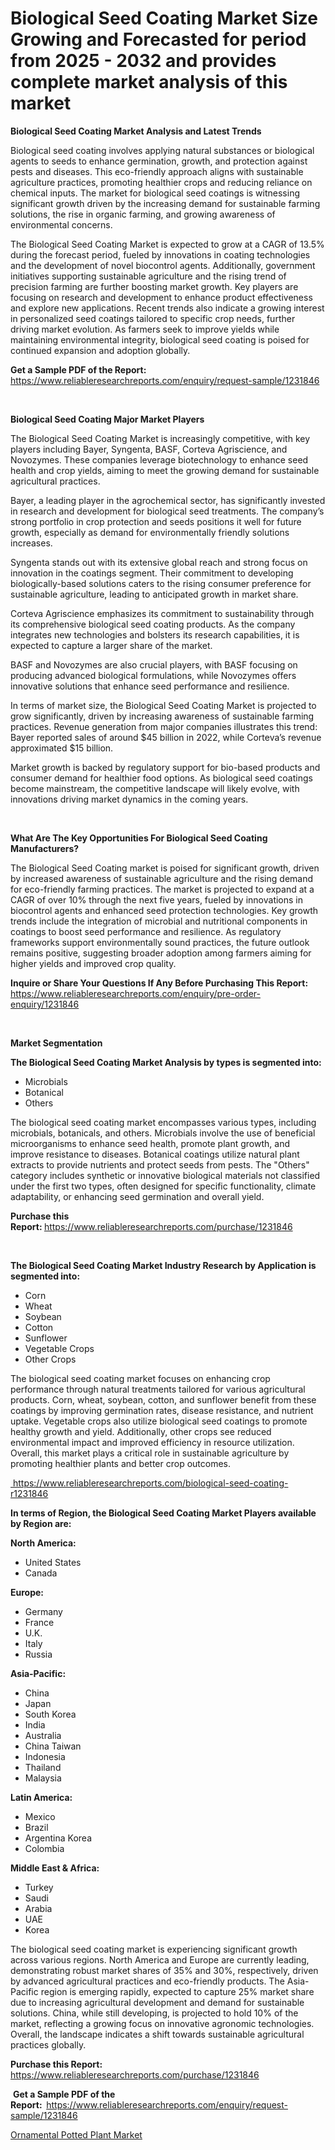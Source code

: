 <p><h1>Biological Seed Coating Market Size Growing and Forecasted for period from 2025 - 2032 and provides complete market analysis of this market</h1></p><p><strong>Biological Seed Coating Market Analysis and Latest Trends</strong></p>
<p><p>Biological seed coating involves applying natural substances or biological agents to seeds to enhance germination, growth, and protection against pests and diseases. This eco-friendly approach aligns with sustainable agriculture practices, promoting healthier crops and reducing reliance on chemical inputs. The market for biological seed coatings is witnessing significant growth driven by the increasing demand for sustainable farming solutions, the rise in organic farming, and growing awareness of environmental concerns. </p><p>The Biological Seed Coating Market is expected to grow at a CAGR of 13.5% during the forecast period, fueled by innovations in coating technologies and the development of novel biocontrol agents. Additionally, government initiatives supporting sustainable agriculture and the rising trend of precision farming are further boosting market growth. Key players are focusing on research and development to enhance product effectiveness and explore new applications. Recent trends also indicate a growing interest in personalized seed coatings tailored to specific crop needs, further driving market evolution. As farmers seek to improve yields while maintaining environmental integrity, biological seed coating is poised for continued expansion and adoption globally.</p></p>
<p><strong>Get a Sample PDF of the Report:&nbsp;</strong> <a href="https://www.reliableresearchreports.com/enquiry/request-sample/1231846?utm_campaign=3111&utm_medium=2&utm_source=Github&utm_content=ia&utm_term=30032025&utm_id=biological-seed-coating">https://www.reliableresearchreports.com/enquiry/request-sample/1231846</a></p>
<p>&nbsp;</p>
<p><strong>Biological Seed Coating Major Market Players</strong></p>
<p><p>The Biological Seed Coating Market is increasingly competitive, with key players including Bayer, Syngenta, BASF, Corteva Agriscience, and Novozymes. These companies leverage biotechnology to enhance seed health and crop yields, aiming to meet the growing demand for sustainable agricultural practices.</p><p>Bayer, a leading player in the agrochemical sector, has significantly invested in research and development for biological seed treatments. The company’s strong portfolio in crop protection and seeds positions it well for future growth, especially as demand for environmentally friendly solutions increases.</p><p>Syngenta stands out with its extensive global reach and strong focus on innovation in the coatings segment. Their commitment to developing biologically-based solutions caters to the rising consumer preference for sustainable agriculture, leading to anticipated growth in market share.</p><p>Corteva Agriscience emphasizes its commitment to sustainability through its comprehensive biological seed coating products. As the company integrates new technologies and bolsters its research capabilities, it is expected to capture a larger share of the market.</p><p>BASF and Novozymes are also crucial players, with BASF focusing on producing advanced biological formulations, while Novozymes offers innovative solutions that enhance seed performance and resilience.</p><p>In terms of market size, the Biological Seed Coating Market is projected to grow significantly, driven by increasing awareness of sustainable farming practices. Revenue generation from major companies illustrates this trend: Bayer reported sales of around $45 billion in 2022, while Corteva’s revenue approximated $15 billion.</p><p>Market growth is backed by regulatory support for bio-based products and consumer demand for healthier food options. As biological seed coatings become mainstream, the competitive landscape will likely evolve, with innovations driving market dynamics in the coming years.</p></p>
<p>&nbsp;</p>
<p><strong>What Are The Key Opportunities For Biological Seed Coating Manufacturers?</strong></p>
<p><p>The Biological Seed Coating market is poised for significant growth, driven by increased awareness of sustainable agriculture and the rising demand for eco-friendly farming practices. The market is projected to expand at a CAGR of over 10% through the next five years, fueled by innovations in biocontrol agents and enhanced seed protection technologies. Key growth trends include the integration of microbial and nutritional components in coatings to boost seed performance and resilience. As regulatory frameworks support environmentally sound practices, the future outlook remains positive, suggesting broader adoption among farmers aiming for higher yields and improved crop quality.</p></p>
<p><strong>Inquire or Share Your Questions If Any Before Purchasing This Report:</strong> <a href="https://www.reliableresearchreports.com/enquiry/pre-order-enquiry/1231846?utm_campaign=3111&utm_medium=2&utm_source=Github&utm_content=ia&utm_term=30032025&utm_id=biological-seed-coating">https://www.reliableresearchreports.com/enquiry/pre-order-enquiry/1231846</a></p>
<p>&nbsp;</p>
<p><strong>Market Segmentation</strong></p>
<p><strong>The Biological Seed Coating Market Analysis by types is segmented into:</strong></p>
<p><ul><li>Microbials</li><li>Botanical</li><li>Others</li></ul></p>
<p><p>The biological seed coating market encompasses various types, including microbials, botanicals, and others. Microbials involve the use of beneficial microorganisms to enhance seed health, promote plant growth, and improve resistance to diseases. Botanical coatings utilize natural plant extracts to provide nutrients and protect seeds from pests. The "Others" category includes synthetic or innovative biological materials not classified under the first two types, often designed for specific functionality, climate adaptability, or enhancing seed germination and overall yield.</p></p>
<p><strong>Purchase this Report:&nbsp;</strong><a href="https://www.reliableresearchreports.com/purchase/1231846?utm_campaign=3111&utm_medium=2&utm_source=Github&utm_content=ia&utm_term=30032025&utm_id=biological-seed-coating">https://www.reliableresearchreports.com/purchase/1231846</a></p>
<p>&nbsp;</p>
<p><strong>The Biological Seed Coating Market Industry Research by Application is segmented into:</strong></p>
<p><ul><li>Corn</li><li>Wheat</li><li>Soybean</li><li>Cotton</li><li>Sunflower</li><li>Vegetable Crops</li><li>Other Crops</li></ul></p>
<p><p>The biological seed coating market focuses on enhancing crop performance through natural treatments tailored for various agricultural products. Corn, wheat, soybean, cotton, and sunflower benefit from these coatings by improving germination rates, disease resistance, and nutrient uptake. Vegetable crops also utilize biological seed coatings to promote healthy growth and yield. Additionally, other crops see reduced environmental impact and improved efficiency in resource utilization. Overall, this market plays a critical role in sustainable agriculture by promoting healthier plants and better crop outcomes.</p></p>
<p><a href="https://www.reliableresearchreports.com/biological-seed-coating-r1231846?utm_campaign=3111&utm_medium=2&utm_source=Github&utm_content=ia&utm_term=30032025&utm_id=biological-seed-coating">&nbsp;https://www.reliableresearchreports.com/biological-seed-coating-r1231846</a></p>
<p><strong>In terms of Region, the Biological Seed Coating Market Players available by Region are:</strong></p>
<p>
    <p> <strong> North America: </strong>
        <ul>
            <li>United States</li>
            <li>Canada</li>
        </ul>
        </p> 
    <p> <strong> Europe: </strong>
        <ul>
            <li>Germany</li>
            <li>France</li>
            <li>U.K.</li>
            <li>Italy</li>
            <li>Russia</li>
        </ul>
        </p> 
    <p> <strong> Asia-Pacific: </strong>
        <ul>
            <li>China</li>
            <li>Japan</li>
            <li>South Korea</li>
            <li>India</li>
            <li>Australia</li>
            <li>China Taiwan</li>
            <li>Indonesia</li>
            <li>Thailand</li>
            <li>Malaysia</li>
        </ul>
        </p> 
    <p> <strong> Latin America: </strong>
        <ul>
            <li>Mexico</li>
            <li>Brazil</li>
            <li>Argentina Korea</li>
            <li>Colombia</li>
        </ul>
        </p> 
    <p> <strong> Middle East & Africa: </strong>
        <ul>
            <li>Turkey</li>
            <li>Saudi</li>
            <li>Arabia</li>
            <li>UAE</li>
            <li>Korea</li>
        </ul>
    </p>
    </p>
<p><p>The biological seed coating market is experiencing significant growth across various regions. North America and Europe are currently leading, demonstrating robust market shares of 35% and 30%, respectively, driven by advanced agricultural practices and eco-friendly products. The Asia-Pacific region is emerging rapidly, expected to capture 25% market share due to increasing agricultural development and demand for sustainable solutions. China, while still developing, is projected to hold 10% of the market, reflecting a growing focus on innovative agronomic technologies. Overall, the landscape indicates a shift towards sustainable agricultural practices globally.</p></p>
<p><strong>Purchase this Report: </strong><a href="https://www.reliableresearchreports.com/purchase/1231846?utm_campaign=3111&utm_medium=2&utm_source=Github&utm_content=ia&utm_term=30032025&utm_id=biological-seed-coating">https://www.reliableresearchreports.com/purchase/1231846</a></p>
<p>&nbsp;<strong>Get a Sample PDF of the Report:&nbsp;&nbsp;</strong><a href="https://www.reliableresearchreports.com/enquiry/request-sample/1231846?utm_campaign=3111&utm_medium=2&utm_source=Github&utm_content=ia&utm_term=30032025&utm_id=biological-seed-coating">https://www.reliableresearchreports.com/enquiry/request-sample/1231846</a></p>
<p><strong></strong></p>
<p><p><a href="https://github.com/huelarnzeba29/Market-Research-Report-List-1/blob/main/ornamental-potted-plant-market.md?utm_campaign=3111&utm_medium=2&utm_source=Github&utm_content=ia&utm_term=30032025&utm_id=biological-seed-coating">Ornamental Potted Plant Market</a></p></p>